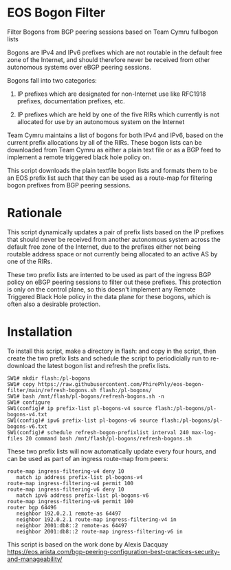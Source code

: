 # EOS Bogon Filter
Filter Bogons from BGP peering sessions based on Team Cymru fullbogon lists

Bogons are IPv4 and IPv6 prefixes which are not routable in the default
free zone of the Internet, and should therefore never be received from
other autonomous systems over eBGP peering sessions.

Bogons fall into two categories:

1. IP prefixes which are designated for non-Internet use like RFC1918
   prefixes, documentation prefixes, etc.

2. IP prefixes which are held by one of the five RIRs which currently
   is not allocated for use by an autonomous system on the Internet

Team Cymru maintains a list of bogons for both IPv4 and IPv6, based on the
current prefix allocations by all of the RIRs. These bogon lists can be
downloaded from Team Cymru as either a plain text file or as a BGP
feed to implement a remote triggered black hole policy on.

This script downloads the plain textfile bogon lists and formats them
to be an EOS prefix list such that they can be used as a route-map for
filtering bogon prefixes from BGP peering sessions.

# Rationale

This script dynamically updates a pair of prefix lists based on the IP
prefixes that should never be received from another autonomous system
across the default free zone of the Internet, due to the prefixes either
not being routable address space or not currently being allocated to an
active AS by one of the RIRs.

These two prefix lists are intented to be used as part of the ingress BGP
policy on eBGP peering sessions to filter out these prefixes. This protection
is only on the control plane, so this doesn't implement any Remote Triggered
Black Hole policy in the data plane for these bogons, which is often also a
desirable protection.

# Installation

To install this script, make a directory in flash: and copy in the script,
then create the two prefix lists and schedule the script to periodicially run
to re-download the latest bogon list and refresh the prefix lists.

```
SW1# mkdir flash:/pl-bogons
SW1# copy https://raw.githubusercontent.com/PhirePhly/eos-bogon-filter/main/refresh-bogons.sh flash:/pl-bogons/
SW1# bash /mnt/flash/pl-bogons/refresh-bogons.sh -n
SW1# configure
SW1(config)# ip prefix-list pl-bogons-v4 source flash:/pl-bogons/pl-bogons-v4.txt
SW1(config)# ipv6 prefix-list pl-bogons-v6 source flash:/pl-bogons/pl-bogons-v6.txt
SW1(config)# schedule refresh-bogon-prefixlist interval 240 max-log-files 20 command bash /mnt/flash/pl-bogons/refresh-bogons.sh
```

These two prefix lists will now automatically update every four hours, and can
be used as part of an ingress route-map from peers:

```
route-map ingress-filtering-v4 deny 10
   match ip address prefix-list pl-bogons-v4
route-map ingress-filtering-v4 permit 100
route-map ingress-filtering-v6 deny 10
   match ipv6 address prefix-list pl-bogons-v6
route-map ingress-filtering-v6 permit 100
router bgp 64496
   neighbor 192.0.2.1 remote-as 64497
   neighbor 192.0.2.1 route-map ingress-filtering-v4 in
   neighbor 2001:db8::2 remote-as 64497
   neighbor 2001:db8::2 route-map ingress-filtering-v6 in
```


This script is based on the work done by Alexis Dacquay
https://eos.arista.com/bgp-peering-configuration-best-practices-security-and-manageability/

